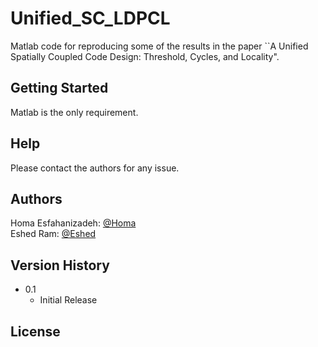 # Unified_SC_LDPCL

Matlab code for reproducing some of the results in the paper ``A Unified Spatially Coupled Code Design: Threshold, Cycles, and Locality".

## Getting Started

Matlab is the only requirement. 

## Help

Please contact the authors for any issue.

## Authors

Homa Esfahanizadeh: [@Homa](homaesf@mit.edu)  
Eshed Ram: [@Eshed](eshed.ram@gmail.com)

## Version History

* 0.1
    * Initial Release

## License

